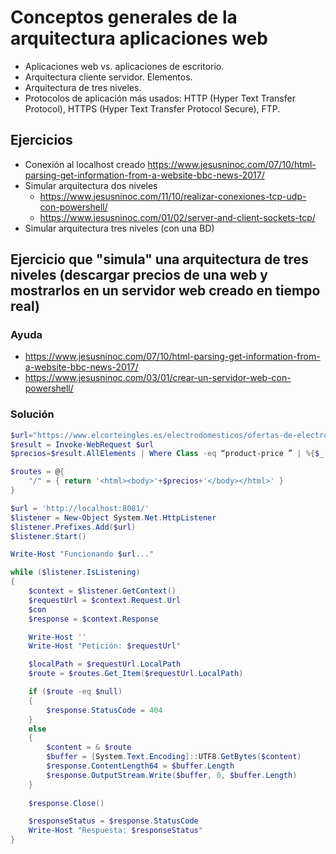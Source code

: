 # Conceptos generales de la arquitectura aplicaciones web
- Aplicaciones web vs. aplicaciones de escritorio.
- Arquitectura cliente servidor. Elementos.
- Arquitectura de tres niveles.
- Protocolos de aplicación más usados: HTTP (Hyper Text Transfer Protocol), HTTPS (Hyper Text Transfer Protocol Secure), FTP. 

## Ejercicios
- Conexión al localhost creado https://www.jesusninoc.com/07/10/html-parsing-get-information-from-a-website-bbc-news-2017/
- Simular arquitectura dos niveles
  - https://www.jesusninoc.com/11/10/realizar-conexiones-tcp-udp-con-powershell/
  - https://www.jesusninoc.com/01/02/server-and-client-sockets-tcp/
- Simular arquitectura tres niveles (con una BD)

## Ejercicio que "simula" una arquitectura de tres niveles (descargar precios de una web y mostrarlos en un servidor web creado en tiempo real)
### Ayuda
* https://www.jesusninoc.com/07/10/html-parsing-get-information-from-a-website-bbc-news-2017/
* https://www.jesusninoc.com/03/01/crear-un-servidor-web-con-powershell/
### Solución
```PowerShell
$url="https://www.elcorteingles.es/electrodomesticos/ofertas-de-electrodomesticos/aspiracion-y-limpieza/"
$result = Invoke-WebRequest $url
$precios=$result.AllElements | Where Class -eq “product-price ” | %{$_.innerText}

$routes = @{
    "/" = { return '<html><body>'+$precios+'</body></html>' }
}

$url = 'http://localhost:8081/'
$listener = New-Object System.Net.HttpListener
$listener.Prefixes.Add($url)
$listener.Start()

Write-Host "Funcionando $url..."

while ($listener.IsListening)
{
    $context = $listener.GetContext()
    $requestUrl = $context.Request.Url
    $con
    $response = $context.Response

    Write-Host ''
    Write-Host "Petición: $requestUrl"

    $localPath = $requestUrl.LocalPath
    $route = $routes.Get_Item($requestUrl.LocalPath)

    if ($route -eq $null)
    {
        $response.StatusCode = 404
    }
    else
    {
        $content = & $route
        $buffer = [System.Text.Encoding]::UTF8.GetBytes($content)
        $response.ContentLength64 = $buffer.Length
        $response.OutputStream.Write($buffer, 0, $buffer.Length)
    }
    
    $response.Close()

    $responseStatus = $response.StatusCode
    Write-Host "Respuesta: $responseStatus"
}
```
